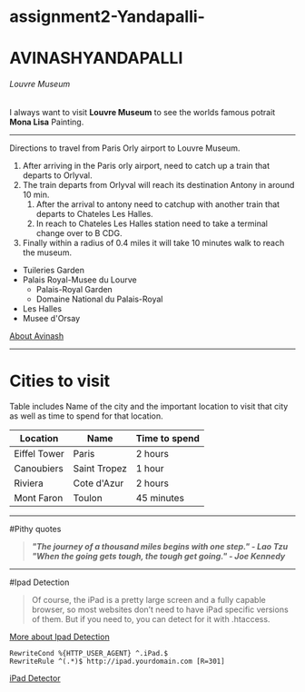 # assignment2-Yandapalli-
# AVINASHYANDAPALLI
###### Louvre Museum
I always want to visit **Louvre Museum** to see the worlds famous potrait **Mona Lisa** Painting.

---
Directions to travel from Paris Orly airport to Louvre Museum.
1. After arriving in the Paris orly airport, need to catch up a train that departs to Orlyval.
2. The train departs from Orlyval will reach its destination Antony in around 10 min.
    1. After the arrival to antony need to catchup with another train that departs to Chateles Les Halles. 
    2. In reach to Chateles Les Halles station need to take a terminal change over to B CDG.
1. Finally within a radius of 0.4 miles it will take 10 minutes walk to reach the museum.

* Tuileries Garden
* Palais Royal-Musee du Lourve
    * Palais-Royal Garden
    * Domaine National du Palais-Royal
* Les Halles
* Musee d'Orsay

[About Avinash](https://github.com/avinash1769/assignment2-Yandapalli-/blob/main/AboutMe.md)

---
# Cities to visit

Table includes Name of the city and the important location to visit that city as well as time to spend for that location.


|  Location  |   Name     | Time to spend  |
| ---------- | ---------- | -------------- |
|Eiffel Tower|Paris       | 2 hours        |
|Canoubiers  |Saint Tropez| 1 hour         |
|Riviera     |Cote d'Azur | 2 hours        |
|Mont Faron  |Toulon      | 45 minutes     |

---
#Pithy quotes

> ***"The journey of a thousand miles begins with one step." - Lao Tzu*** <br>
> ***"When the going gets tough, the tough get going." - Joe Kennedy***

---
#Ipad Detection
>Of course, the iPad is a pretty large screen and a fully capable browser, so most websites don’t need to have iPad specific versions of them. But if you need to, you can detect for it with .htaccess.

[More about Ipad Detection](https://davidwalsh.name/detect-ipad)

```
RewriteCond %{HTTP_USER_AGENT} ^.iPad.$
RewriteRule ^(.*)$ http://ipad.yourdomain.com [R=301]
```

[iPad Detector](https://stackoverflow.com/questions/57776001/how-to-detect-ipad-pro-as-ipad-using-javascript)